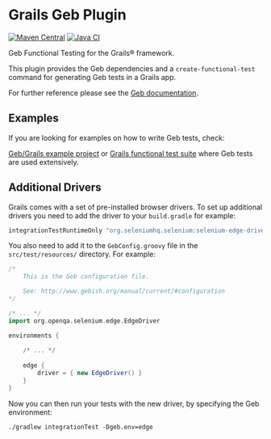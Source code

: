 # Grails Geb Plugin

[![Maven Central](https://img.shields.io/maven-central/v/org.grails.plugins/geb.svg?label=Maven%20Central)](https://central.sonatype.com/artifact/org.grails.plugins/geb)
[![Java CI](https://github.com/grails/geb/actions/workflows/gradle.yml/badge.svg?event=push)](https://github.com/grails/geb/actions/workflows/gradle.yml)

Geb Functional Testing for the Grails® framework.

This plugin provides the Geb dependencies and a `create-functional-test` command for generating Geb tests in a Grails app.

For further reference please see the [Geb documentation](https://www.gebish.org).

## Examples

If you are looking for examples on how to write Geb tests, check:

[Geb/Grails example project](https://github.com/grails-samples/geb-example-grails) or [Grails functional test suite](https://github.com/grails/grails-functional-tests) where Geb tests are used extensively.

## Additional Drivers

Grails comes with a set of pre-installed browser drivers.
To set up additional drivers you need to add the driver to your `build.gradle` for example:
```groovy
integrationTestRuntimeOnly "org.seleniumhq.selenium:selenium-edge-driver:$seleniumVersion"
```

You also need to add it to the `GebConfig.groovy` file in the `src/test/resources/` directory. For example:
```groovy
/*
    This is the Geb configuration file.

    See: http://www.gebish.org/manual/current/#configuration
*/

/* ... */
import org.openqa.selenium.edge.EdgeDriver

environments {
    
    /* ... */
    
    edge {
        driver = { new EdgeDriver() }
    }
}
```

Now you can then run your tests with the new driver, by specifying the Geb environment:
```console
./gradlew integrationTest -Dgeb.env=edge
```
